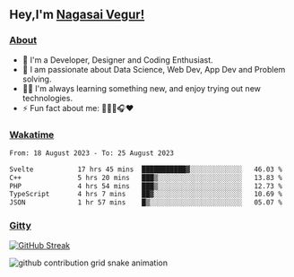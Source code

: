 ## Hey,I'm [Nagasai Vegur!](https://nsvegur.vercel.app/)

### [About](https://nsvegur.me/)

- 🔭 I'm a Developer, Designer and Coding Enthusiast.
- 🎲 I am passionate about Data Science, Web Dev, App Dev and Problem solving. 
- 👨‍💻 I'm always learning something new, and enjoy trying out new technologies.
- ⚡ Fun fact about me: 👨🏻‍💻🎧♥️

### [Wakatime](https://wakatime.com/@NSVegur)

<!--START_SECTION:waka-->

```txt
From: 18 August 2023 - To: 25 August 2023

Svelte           17 hrs 45 mins  ███████████▓░░░░░░░░░░░░░   46.03 %
C++              5 hrs 20 mins   ███▒░░░░░░░░░░░░░░░░░░░░░   13.83 %
PHP              4 hrs 54 mins   ███▒░░░░░░░░░░░░░░░░░░░░░   12.73 %
TypeScript       4 hrs 7 mins    ██▓░░░░░░░░░░░░░░░░░░░░░░   10.69 %
JSON             1 hr 57 mins    █▒░░░░░░░░░░░░░░░░░░░░░░░   05.07 %
```

<!--END_SECTION:waka-->

### [Gitty](https://github.com/NSVEGUR?tab=repositories)

[![GitHub Streak](https://github-readme-streak-stats.herokuapp.com?user=NSVEGUR&theme=dark&hide_border=true&date_format=M%20j%5B%2C%20Y%5D&ring=57A6FF&fire=57A6FF&currStreakLabel=57A6FF&background=0F1017)]('https://github.com/NSVEGUR')

![github contribution grid snake animation](https://raw.githubusercontent.com/NSVEGUR/NSVEGUR/output/github-contribution-grid-snake.svg)
